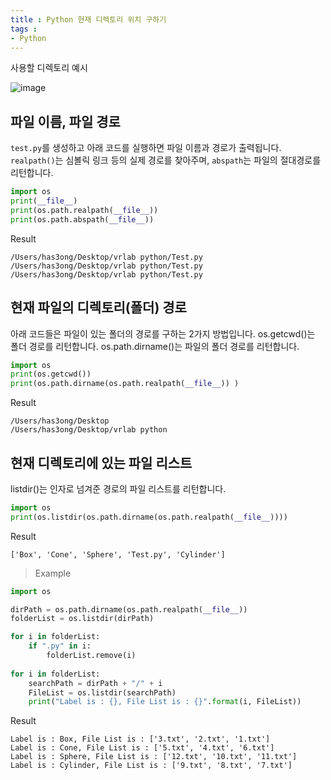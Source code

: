 ```yaml
---
title : Python 현재 디렉토리 위치 구하기
tags :
- Python
---
```


사용할 디렉토리 예시

![image](https://user-images.githubusercontent.com/44635266/69623016-7225dc00-1085-11ea-9705-0909aad53769.png)

## 파일 이름, 파일 경로

`test.py`를 생성하고 아래 코드를 실행하면 파일 이름과 경로가 출력됩니다. `realpath()`는 심볼릭 링크 등의 실제 경로를 찾아주며, `abspath`는 파일의 절대경로를 리턴합니다.

```python
import os
print(__file__)
print(os.path.realpath(__file__))
print(os.path.abspath(__file__))
```

Result

```
/Users/has3ong/Desktop/vrlab python/Test.py
/Users/has3ong/Desktop/vrlab python/Test.py
/Users/has3ong/Desktop/vrlab python/Test.py
```

## 현재 파일의 디렉토리(폴더) 경로

아래 코드들은 파일이 있는 폴더의 경로를 구하는 2가지 방법입니다. os.getcwd()는 폴더 경로를 리턴합니다. os.path.dirname()는 파일의 폴더 경로를 리턴합니다.

```python
import os
print(os.getcwd())
print(os.path.dirname(os.path.realpath(__file__)) )
```

Result

```
/Users/has3ong/Desktop
/Users/has3ong/Desktop/vrlab python
```

## 현재 디렉토리에 있는 파일 리스트

listdir()는 인자로 넘겨준 경로의 파일 리스트를 리턴합니다.

```python
import os
print(os.listdir(os.path.dirname(os.path.realpath(__file__))))
```

Result

```
['Box', 'Cone', 'Sphere', 'Test.py', 'Cylinder']
```

> Example

```python
import os

dirPath = os.path.dirname(os.path.realpath(__file__)) 
folderList = os.listdir(dirPath)

for i in folderList:
    if ".py" in i:
        folderList.remove(i)
        
for i in folderList:
    searchPath = dirPath + "/" + i
    FileList = os.listdir(searchPath)
    print("Label is : {}, File List is : {}".format(i, FileList))
```

Result

```
Label is : Box, File List is : ['3.txt', '2.txt', '1.txt']
Label is : Cone, File List is : ['5.txt', '4.txt', '6.txt']
Label is : Sphere, File List is : ['12.txt', '10.txt', '11.txt']
Label is : Cylinder, File List is : ['9.txt', '8.txt', '7.txt']
```